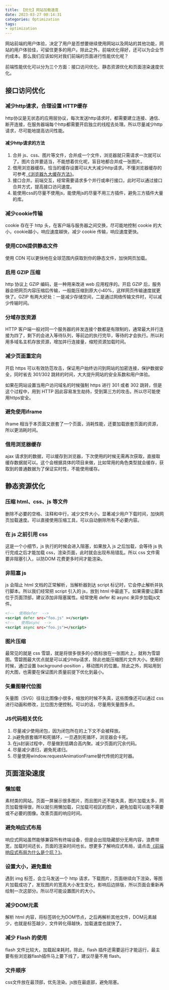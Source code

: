 ```yaml
---
title: 【优化】网站加载速度
date: 2023-03-27 00:14:31
categories: Optimization
tags:
- optimization
---
```


网站前端的用户体验，决定了用户是否想要继续使用网站以及网站的其他功能，网站的用户体验佳，可留住更多的用户。除此之外，前端优化得好，还可以为企业节约成本。那么我们应该如何对我们前端的页面进行性能优化呢？

前端性能优化可以分为三个方面：接口访问优化、静态资源优化和页面渲染速度优化。

<!-- more -->

## 接口访问优化

### 减少http请求，合理设置 HTTP缓存

http协议是无状态的应用层协议，每次发送http请求时，都需要建立连接、通信、断开连接，在服务器端每个http都需要开启独立的线程去处理。所以尽量减少http请求，尽可能地提高访问性能。

#### 减少http请求的方法

1. 合并 js、css、图片等文件，合并成一个文件，浏览器就只需请求一次就可以了。图片合并要适当，不能想着优化呢，盲目地都合并成一张图片。
2. 借用浏览器缓存。恰当的缓存设置可以大大减少http请求。不懂浏览器缓存的可参考[《浏览器九大缓存方法》](https://www.toutiao.com/i6997304997830476299/?group_id=6997304997830476299)。
3. 接口合并。前端交互，经常需要请求多个并行或串行接口，此时可以通过接口合并方式，提高接口访问速度。
4. 能使用css的尽量不使用js，能使用js的尽量不用三方插件，避免三方插件大量的库。

### 减少cookie传输

cookie 存在于 http 头，在客户端与服务器之间交换，尽可能地控制 cookie 的大小，cookie越小，响应速度越快，减少 cookie 传输，响应速度更快。

### 使用CDN提供静态文件

使用 CDN 可以更快地在全球范围内获取到你的静态文件，加快网页加载。

### 启用 GZIP 压缩

http 协议上 GZIP 编码，是一种用来改进 web 应用程序的。开启 GZIP 后，服务器会把网页内容压缩后传输，一般能压缩到原大小40%，这样网页传输速度就更快了。GZIP 有两大好处：一是减少存储空间，二是通过网络传输文件时，可以减少传输时间。

### 分域存放资源

HTTP 客户端一般对同一个服务器的并发连接个数都是有限制的，通常最大并行连接为四了，剩下的会进入等待队列，等前边的执行完毕，等待的才会执行。所以利用多域名主机存放资源，增加并行连接量，缩短资源加载时间。

### 减少页面重定向

开启 https 可以有效防范攻击，保证用户始终访问到网站的加密连接，保护数据安全，同时省去 301/302 跳转的时间，大大提升网站的安全系数和用户体验。

如果在网站设置当用户访问域名的时候强制 https 进行 301 或者 302 跳转，但是这个过程中，用到 HTTP 因此容易发生劫持，受到第三方的攻击。所以尽可能使用https安全。

### 避免使用iframe

iframe 相当于本页面又嵌套了一个页面，消耗性能，还要加载嵌套页面的资源，所以更消耗时间。

### 借用浏览器缓存

ajax 请求到的数据，可以缓存到浏览器，下次使用的时候无需再次获取，直接取缓存数据就可以。这个会根据具体的项目来做，比如常用的角色类型就会缓存，获取到的普通数据为了保证实时性，不能使用缓存。

## 静态资源优化

### 压缩 html、css、js 等文件

删除不必要的空格、注释和中行，减少文件大小，显著减少用户下载时间，加快网页加载速度。可以直接使用压缩工具，可以自动删除所有不必要内容。

### 在 js 之前引用 css

这是一个小细节，js 执行的时候会进入阻塞，如果放入 js 之后加载，会等待 js 执行完成之后才能加载 css，渲染页面，此时就会出现布局错乱。所以 css 文件需要非阻塞引入，以防DOM 花费更多时间才能渲染。

### 非阻塞 js

js 会阻止 html 文档的正常解析，当解析器到达 script 标记时，它会停止解析并执行脚本。所以我们经常把 script 引入的 js，放到 html 中最底下。如果需要让脚本位于页面顶部，建议添加非阻塞属性。经常使用 defer 和 async 来异步加载js文件。

```xml
<!--  使用defer  -->
<script defer src="foo.js" ></script>
<!--   使用async  -->
<script async src="foo.js"></script>
```

### 图片压缩

最常见的就是 css 雪碧，就是将很多很多的小图标放在一张图片上，就称为雪碧图。雪碧图最大优点就是可以减少http请求，除此也能压缩图片文件大小。使用的时候，通过设置 background-position ，移动图片的位置。除此之外，网站用到的大图，也需要在保证图片质量前提下优化到最小。

### 矢量图替代位图

矢量图（SVG）往往比图像小很多，缩放的时候不失真，这些图像还可以通过 css 进行动画和修改，比位图方便控制。可以的话，尽量用矢量图多点。

### JS代码相关优化

1. 尽量减少使用闭包，因为闭包所在的上下文不会被释放。
2. js避免嵌套循环和死循环，一旦遇到死循环，浏览器会卡死。
3. 在js封装过程中，尽量做到低耦合高内聚。减少页面的冗余代码。
4. 尽量减少递归，避免死递归。
5. 尽量使用window.requestAnimationFrame替代传统的定时器。

## 页面渲染速度

### 懒加载

素材类的网站，页面一屏展示很多图片，而且图片还不能失真，图片加载太多，网页加载慢得很，所以就引用懒加载，只加载可视区的图片，避免加载可以能不需要或不必要的图像。改善页面的响应时间。

### 避免响应式布局

响应式网站虽然能够兼容所有终端设备，但是会出现隐藏部分无用内容，浪费带宽，加载时间还长，页面的渲染时间也长。想更多了解响应式布局，请点击[《前端响应式布局为什么是个坑？》](https://www.toutiao.com/i6995705338322272806/?group_id=6995705338322272806)。

### 设置大小，避免重绘

遇到 img 标签，会立马发送一个 http 请求，下载图片，页面继续向下渲染，等图片加载成功了，发现图片的宽高大小发生变化，影响后边排版，所以页面会重新再绘制一次这部分。所以尽可能设置图片的大小。

### 减少DOM元素

解析 html 内容，将标签转化为DOM节点，之后再解析其他文件，DOM元素越少，也就是标签越少，文件转化得越快，加载速度也就快了。

### 减少 Flash 的使用

flash 文件比较大，加载起来耗时。除此，flash 插件还需要运行才能运行，最主要有些浏览器flash插件马上要下线了，建议尽量不用 flash。

### 文件顺序

css文件放在最顶部，优先渲染。js放在最底部，避免阻塞。